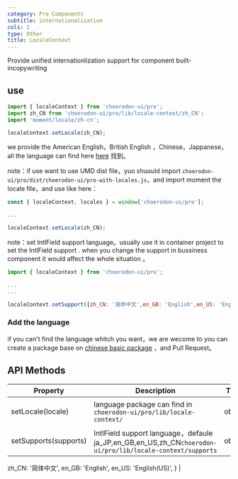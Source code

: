 ```yaml
---
category: Pro Components
subtitle: internationalization
cols: 1
type: Other
title: LocaleContext
---
```


Provide unified internationlization support for component built-incopywriting

## use

```jsx
import { localeContext } from 'choerodon-ui/pro';
import zh_CN from 'choerodon-ui/pro/lib/locale-context/zh_CN';
import 'moment/locale/zh-cn';

localeContext.setLocale(zh_CN);

```

we provide the American English，British English ，Chinese，Jappanese，all the language can find here [here](https://github.com/choerodon/choerodon-ui/blob/master/components-pro/locale-context/) 找到。

note：if use want to use  UMD dist file，yuo shuould import `choerodon-ui/pro/dist/choerodon-ui/pro-with-locales.js`，and import moment the locale file，and use like here：

```jsx
const { localeContext, locales } = window['choerodon-ui/pro'];

...

localeContext.setLocale(zh_CN);
```
note：set IntlField support language。usually use it in container project to set the IntlField support . when you change the support in bussiness component it would affect the whole situation 。

```jsx
import { localeContext } from 'choerodon-ui/pro';

...
...

localeContext.setSupport({zh_CN: '简体中文',en_GB: 'English',en_US: 'English(US)',ja_JP:'日本語');
```

### Add the language 

if you can't find the language whitch you want，we are wecome to you can create a package base on [chinese basic package](https://github.com/choerodon/choerodon-ui/blob/master/components-pro/locale-context/zh_CN.tsx) ，and Pull Request。

## API Methods

| Property | Description | Type | Default |
| --- | --- | --- | --- |
| setLocale(locale) | language package can find in `choerodon-ui/pro/lib/locale-context/` | object | choerodon-ui/pro/lib/locale-context/zh_CN |
| setSupports(supports) | IntlField support language，defaule  ja_JP,en_GB,en_US,zh_CN`choerodon-ui/pro/lib/locale-context/supports`  | object | {
  zh_CN: '简体中文',
  en_GB: 'English',
  en_US: 'English(US)',
} |
